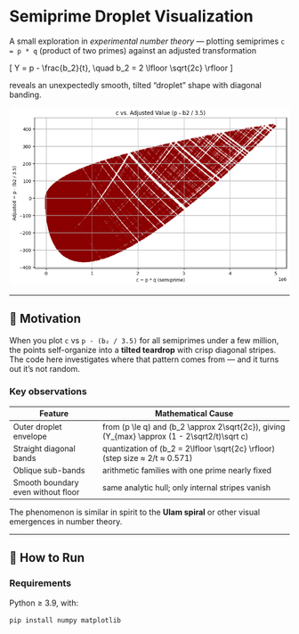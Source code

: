 # Semiprime Droplet Visualization

A small exploration in *experimental number theory* — plotting semiprimes `c = p * q` (product of two primes) against an adjusted transformation

\[
Y = p - \frac{b_2}{t}, \quad b_2 = 2 \lfloor \sqrt{2c} \rfloor
\]

reveals an unexpectedly smooth, tilted “droplet” shape with diagonal banding.

![Example plot](example_output.png)

---

## 🧩 Motivation

When you plot `c` vs `p - (b₂ / 3.5)` for all semiprimes under a few million, the points self-organize into a **tilted teardrop** with crisp diagonal stripes.  
The code here investigates where that pattern comes from — and it turns out it’s not random.

### Key observations

| Feature | Mathematical Cause |
|----------|--------------------|
| Outer droplet envelope | from \(p \le q\) and \(b_2 \approx 2\sqrt{2c}\), giving \(Y_{max} \approx (1 - 2\sqrt2/t)\sqrt c\) |
| Straight diagonal bands | quantization of \(b_2 = 2\lfloor \sqrt{2c} \rfloor\) (step size ≈ 2/t ≈ 0.571) |
| Oblique sub-bands | arithmetic families with one prime nearly fixed |
| Smooth boundary even without floor | same analytic hull; only internal stripes vanish |

The phenomenon is similar in spirit to the **Ulam spiral** or other visual emergences in number theory.

---

## 🧮 How to Run

### Requirements
Python ≥ 3.9, with:

```bash
pip install numpy matplotlib
